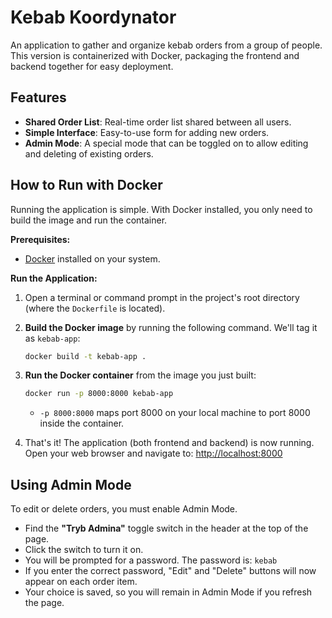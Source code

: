 # Kebab Koordynator

An application to gather and organize kebab orders from a group of people. This version is containerized with Docker, packaging the frontend and backend together for easy deployment.

## Features
- **Shared Order List**: Real-time order list shared between all users.
- **Simple Interface**: Easy-to-use form for adding new orders.
- **Admin Mode**: A special mode that can be toggled on to allow editing and deleting of existing orders.

## How to Run with Docker

Running the application is simple. With Docker installed, you only need to build the image and run the container.

**Prerequisites:**
- [Docker](https://www.docker.com/get-started) installed on your system.

**Run the Application:**

1.  Open a terminal or command prompt in the project's root directory (where the `Dockerfile` is located).

2.  **Build the Docker image** by running the following command. We'll tag it as `kebab-app`:
    ```bash
    docker build -t kebab-app .
    ```

3.  **Run the Docker container** from the image you just built:
    ```bash
    docker run -p 8000:8000 kebab-app
    ```
    - `-p 8000:8000` maps port 8000 on your local machine to port 8000 inside the container.

4.  That's it! The application (both frontend and backend) is now running. Open your web browser and navigate to:
    [http://localhost:8000](http://localhost:8000)

## Using Admin Mode

To edit or delete orders, you must enable Admin Mode.
- Find the **"Tryb Admina"** toggle switch in the header at the top of the page.
- Click the switch to turn it on.
- You will be prompted for a password. The password is: `kebab`
- If you enter the correct password, "Edit" and "Delete" buttons will now appear on each order item.
- Your choice is saved, so you will remain in Admin Mode if you refresh the page.